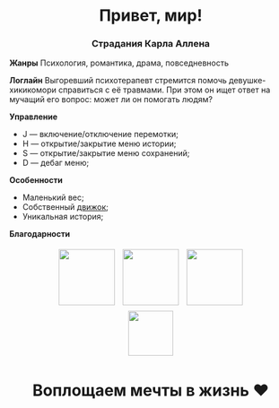 <h1 align="center">Привет, мир!</h1>

<h3 align="center">Страдания Карла Аллена</h3>

**Жанры**
Психология, романтика, драма, повседневность

**Логлайн**
Выгоревший психотерапевт стремится помочь девушке-хикикомори справиться с её травмами. При этом он ищет ответ на мучащий его вопрос: может ли он помогать людям? 

**Управление**
- J — включение/отключение перемотки;
- H — открытие/закрытие меню истории;
- S — открытие/закрытие меню сохранений;
- D — дебаг меню;

**Особенности**
- Маленький вес;
- Собственный [движок](https://github.com/OneiroGames/Oneiro);
- Уникальная история;

**Благодарности**
<div align="center">
  <a href="https://jetbrains.com"><img src="https://resources.jetbrains.com/storage/products/company/brand/logos/jb_beam.svg" width="100" height="100" hspace="5"vspace="5"></a>
  <a href="https://www.youtube.com/channel/UCQ-W1KE9EYfdxhL6S4twUNw"><img src="https://avatars.githubusercontent.com/u/1475290?v=4" width="100" height="100" hspace="5"vspace="5"></a>
  <a href="https://pvs-studio.com"><img src="https://cdn.pvs-studio.com/static/images/logo/pvs_logo.png" width="100" height="100" hspace="5"vspace="5"></a>
</div>
<div align="center">
  <a href="https://github.com/mamontov-cpp"><img src="https://avatars.githubusercontent.com/u/4534231?v=4" width="80" height="80" hspace="5"vspace="5"></a>
</div>

<h1 align="center">Воплощаем мечты в жизнь ❤️</h1>
